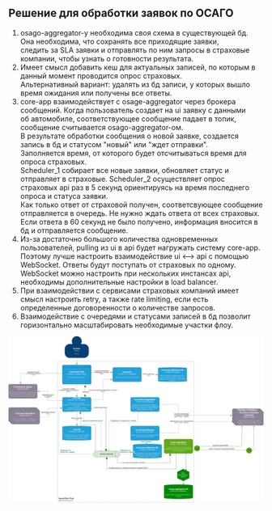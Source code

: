 ## Решение для обработки заявок по ОСАГО
1. osago-aggregator-у необходима своя схема в существующей бд. Она необходима, что сохранять все приходящие заявки,  
следить за SLA заявки и отправлять по ним запросы в страховые компании, чтобы узнать о готовности результата.
2. Имеет смысл добавить кеш для актуальных записей, по которым в данный момент проводится опрос страховых.  
Альтернативный вариант: удалять из бд записи, у которых вышло время ожидания или получены все ответы. 
3. core-app взаимодействует с osage-aggregator через брокера сообщений. Когда пользователь создает на ui заявку с данными  
об автомобиле, соответствующее сообщение падает в топик, сообщение считывается osago-aggregator-ом.  
В результате обработки сообщения о новой заявке, создается запись в бд и статусом "новый" или "ждет отправки".  
Заполняется время, от которого будет отсчитываться время для опроса страховых.  
Scheduler_1 собирает все новые заявки, обновляет статус и отправляет в страховые. 
Scheduler_2 осуществляет опрос страховых api раз в 5 секунд ориентируясь на время последнего опроса и статуса заявки.   
Как только ответ от страховой получен, соответсвующее сообщение отправляется в очередь. Не нужно ждать ответа от всех страховых.  
Если ответа в 60 секунд не было получено, информация вносится в бд и отправляется сообщение.
4. Из-за достаточно большого количества одновременных пользователей, pulling из ui в api будет нагружать систему core-app.  
Поэтому лучше настроить взаимодействие ui <--> api с помощью WebSocket. Ответы будут поступать от страховых по одному.  
WebSocket можно настроить при нескольких инстансах api, необходимы дополнительные настройки в load balancer. 
5. При взаимодействии с сервисами страховых компаний имеет смысл настроить retry, а также rate limiting, если есть  
определенные договоренности о количестве запросов. 
6. Взаимодействие с очередями и статусами записей в бд позволит горизонтально масштабировать необходимые участки флоу.

![diagram.png](diagram.png)